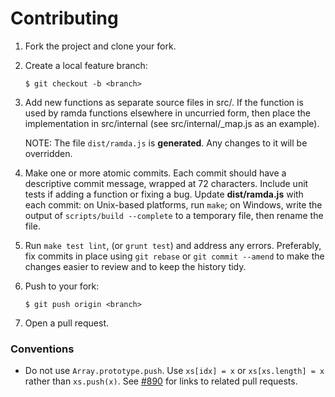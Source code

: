 # Contributing

1.  Fork the project and clone your fork.

2.  Create a local feature branch:

        $ git checkout -b <branch>

3.  Add new functions as separate source files in src/. If the function is
    used by ramda functions elsewhere in uncurried form, then place the
    implementation in src/internal (see src/internal/_map.js as an example).

    NOTE: The file `dist/ramda.js` is **generated**.  Any changes to it will
    be overridden.

4.  Make one or more atomic commits. Each commit should have a descriptive
    commit message, wrapped at 72 characters. Include unit tests if adding
    a function or fixing a bug. Update __dist/ramda.js__ with each commit:
    on Unix-based platforms, run `make`; on Windows, write the output of
    `scripts/build --complete` to a temporary file, then rename the file.

5.  Run `make test lint`, (or `grunt test`) and address any errors. Preferably,
    fix commits in place using `git rebase` or `git commit --amend` to make the
    changes easier to review and to keep the history tidy.

6.  Push to your fork:

        $ git push origin <branch>

7.  Open a pull request.

### Conventions

  - Do not use `Array.prototype.push`. Use `xs[idx] = x` or `xs[xs.length] = x`
    rather than `xs.push(x)`. See [#890][1] for links to related pull requests.


[1]: https://github.com/ramda/ramda/issues/890
